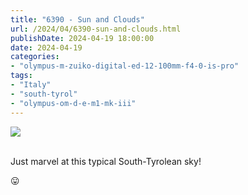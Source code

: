 ```yaml
---
title: "6390 - Sun and Clouds"
url: /2024/04/6390-sun-and-clouds.html
publishDate: 2024-04-19 18:00:00
date: 2024-04-19
categories:
- "olympus-m-zuiko-digital-ed-12-100mm-f4-0-is-pro"
tags:
- "Italy"
- "south-tyrol"
- "olympus-om-d-e-m1-mk-iii"
---
```

<div class="container">
<div class="center"><a target="_blank" href="https://d25zfm9zpd7gm5.cloudfront.net/1200x1200/2020/20200904_101837_lr.jpg"><img class="webfeedsFeaturedVisual" src="https://d25zfm9zpd7gm5.cloudfront.net/0600x0600/2020/20200904_101837_lr.jpg" /></a></div>
</div>
<br />

Just marvel at this typical South-Tyrolean sky!

:stuck_out_tongue:
